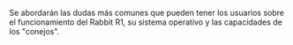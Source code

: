 Se abordarán las dudas más comunes que pueden tener los usuarios sobre el funcionamiento del Rabbit R1, su sistema operativo y las capacidades de los "conejos".
